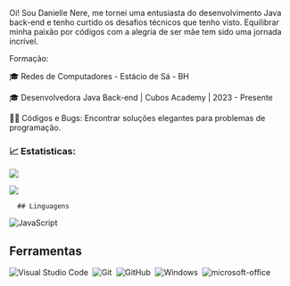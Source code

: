 
Oi! Sou Danielle Nere, me tornei uma entusiasta do desenvolvimento Java back-end e tenho curtido os desafios técnicos que tenho visto.
Equilibrar minha paixão por códigos com a alegria de ser mãe tem sido uma jornada incrível.

Formação:

🎓 Redes de Computadores - Estácio de Sá - BH

🎓 Desenvolvedora Java Back-end | Cubos Academy | 2023 - Presente



👩‍💻 Códigos e Bugs: Encontrar soluções elegantes para problemas de programação.

### 📈 Estatisticas:


[![](https://github-readme-stats.vercel.app/api?username=DaniNere&show_icons=true&include_all_commits=true&count_private=true&theme=rose_pine)](https://github.com/DaniNere)

[![](https://github-readme-stats.vercel.app/api/top-langs/?username=DaniNere&layout=compact&langs_count=8&theme=rose_pine)](https://github.com/DaniNere)

      ## Linguagens

![JavaScript](https://img.shields.io/badge/JavaScript-0D1117?style=for-the-badge&logo=javascript)&nbsp;

## Ferramentas
![Visual Studio Code](https://img.shields.io/badge/-Visual%20Studio%20Code-0D1117?style=for-the-badge&logo=visual-studio-code&logoColor=007ACC&labelColor=0D1117)&nbsp;
![Git](https://img.shields.io/badge/-Git-0D1117?style=for-the-badge&logo=git&labelColor=0D1117)&nbsp;
![GitHub](https://img.shields.io/badge/-GitHub-0D1117?style=for-the-badge&logo=github&labelColor=0D1117)&nbsp;
![Windows](https://img.shields.io/badge/-Windows-0D1117?style=for-the-badge&logo=windows&labelColor=0D1117)&nbsp;
![microsoft-office](https://img.shields.io/badge/-microsoft_office-0D1117?style=for-the-badge&logo=microsoft-office&labelColor=0D1117)&nbsp;





                    
          
          
          






